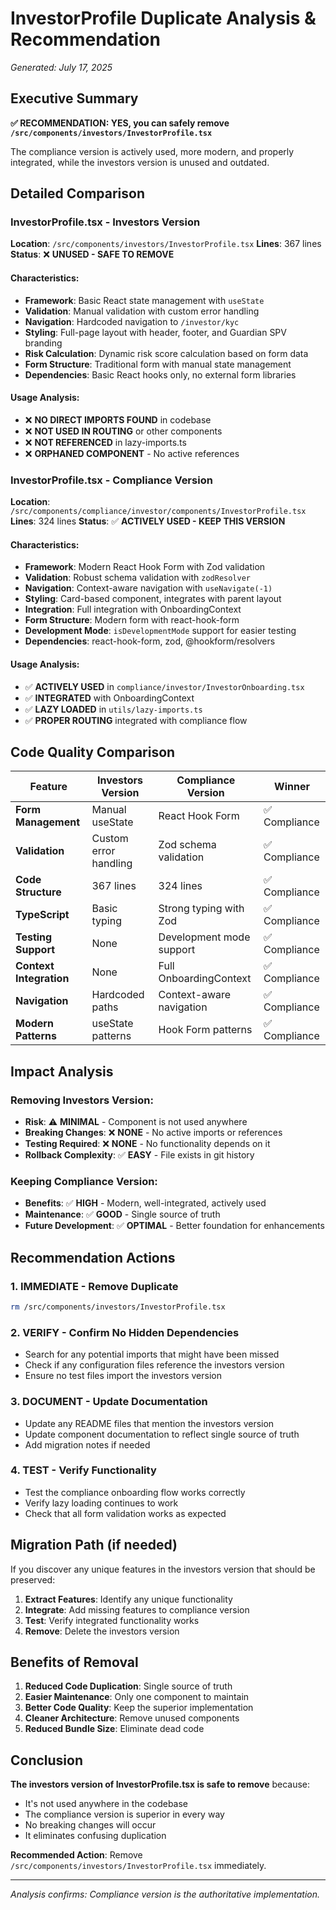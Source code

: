 # InvestorProfile Duplicate Analysis & Recommendation
*Generated: July 17, 2025*

## Executive Summary

**✅ RECOMMENDATION: YES, you can safely remove `/src/components/investors/InvestorProfile.tsx`**

The compliance version is actively used, more modern, and properly integrated, while the investors version is unused and outdated.

## Detailed Comparison

### InvestorProfile.tsx - Investors Version
**Location**: `/src/components/investors/InvestorProfile.tsx`
**Lines**: 367 lines
**Status**: ❌ **UNUSED - SAFE TO REMOVE**

#### Characteristics:
- **Framework**: Basic React state management with `useState`
- **Validation**: Manual validation with custom error handling
- **Navigation**: Hardcoded navigation to `/investor/kyc`
- **Styling**: Full-page layout with header, footer, and Guardian SPV branding
- **Risk Calculation**: Dynamic risk score calculation based on form data
- **Form Structure**: Traditional form with manual state management
- **Dependencies**: Basic React hooks only, no external form libraries

#### Usage Analysis:
- ❌ **NO DIRECT IMPORTS FOUND** in codebase
- ❌ **NOT USED IN ROUTING** or other components
- ❌ **NOT REFERENCED** in lazy-imports.ts
- ❌ **ORPHANED COMPONENT** - No active references

### InvestorProfile.tsx - Compliance Version
**Location**: `/src/components/compliance/investor/components/InvestorProfile.tsx`
**Lines**: 324 lines
**Status**: ✅ **ACTIVELY USED - KEEP THIS VERSION**

#### Characteristics:
- **Framework**: Modern React Hook Form with Zod validation
- **Validation**: Robust schema validation with `zodResolver`
- **Navigation**: Context-aware navigation with `useNavigate(-1)`
- **Styling**: Card-based component, integrates with parent layout
- **Integration**: Full integration with OnboardingContext
- **Form Structure**: Modern form with react-hook-form
- **Development Mode**: `isDevelopmentMode` support for easier testing
- **Dependencies**: react-hook-form, zod, @hookform/resolvers

#### Usage Analysis:
- ✅ **ACTIVELY USED** in `compliance/investor/InvestorOnboarding.tsx`
- ✅ **INTEGRATED** with OnboardingContext
- ✅ **LAZY LOADED** in `utils/lazy-imports.ts`
- ✅ **PROPER ROUTING** integrated with compliance flow

## Code Quality Comparison

| Feature | Investors Version | Compliance Version | Winner |
|---------|------------------|-------------------|---------|
| **Form Management** | Manual useState | React Hook Form | ✅ Compliance |
| **Validation** | Custom error handling | Zod schema validation | ✅ Compliance |
| **Code Structure** | 367 lines | 324 lines | ✅ Compliance |
| **TypeScript** | Basic typing | Strong typing with Zod | ✅ Compliance |
| **Testing Support** | None | Development mode support | ✅ Compliance |
| **Context Integration** | None | Full OnboardingContext | ✅ Compliance |
| **Navigation** | Hardcoded paths | Context-aware navigation | ✅ Compliance |
| **Modern Patterns** | useState patterns | Hook Form patterns | ✅ Compliance |

## Impact Analysis

### Removing Investors Version:
- **Risk**: ⚠️ **MINIMAL** - Component is not used anywhere
- **Breaking Changes**: ❌ **NONE** - No active imports or references
- **Testing Required**: ❌ **NONE** - No functionality depends on it
- **Rollback Complexity**: ✅ **EASY** - File exists in git history

### Keeping Compliance Version:
- **Benefits**: ✅ **HIGH** - Modern, well-integrated, actively used
- **Maintenance**: ✅ **GOOD** - Single source of truth
- **Future Development**: ✅ **OPTIMAL** - Better foundation for enhancements

## Recommendation Actions

### 1. **IMMEDIATE** - Remove Duplicate
```bash
rm /src/components/investors/InvestorProfile.tsx
```

### 2. **VERIFY** - Confirm No Hidden Dependencies
- Search for any potential imports that might have been missed
- Check if any configuration files reference the investors version
- Ensure no test files import the investors version

### 3. **DOCUMENT** - Update Documentation
- Update any README files that mention the investors version
- Update component documentation to reflect single source of truth
- Add migration notes if needed

### 4. **TEST** - Verify Functionality
- Test the compliance onboarding flow works correctly
- Verify lazy loading continues to work
- Check that all form validation works as expected

## Migration Path (if needed)

If you discover any unique features in the investors version that should be preserved:

1. **Extract Features**: Identify any unique functionality
2. **Integrate**: Add missing features to compliance version
3. **Test**: Verify integrated functionality works
4. **Remove**: Delete the investors version

## Benefits of Removal

1. **Reduced Code Duplication**: Single source of truth
2. **Easier Maintenance**: Only one component to maintain
3. **Better Code Quality**: Keep the superior implementation
4. **Cleaner Architecture**: Remove unused components
5. **Reduced Bundle Size**: Eliminate dead code

## Conclusion

**The investors version of InvestorProfile.tsx is safe to remove** because:
- It's not used anywhere in the codebase
- The compliance version is superior in every way
- No breaking changes will occur
- It eliminates confusing duplication

**Recommended Action**: Remove `/src/components/investors/InvestorProfile.tsx` immediately.

---
*Analysis confirms: Compliance version is the authoritative implementation.*

